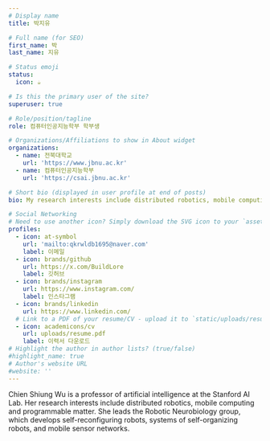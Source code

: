 ```yaml
---
# Display name
title: 박지유

# Full name (for SEO)
first_name: 박
last_name: 지유

# Status emoji
status:
  icon: ☕️

# Is this the primary user of the site?
superuser: true

# Role/position/tagline
role: 컴퓨터인공지능학부 학부생

# Organizations/Affiliations to show in About widget
organizations:
  - name: 전북대학교
    url: 'https://www.jbnu.ac.kr'
  - name: 컴퓨터인공지능학부
    url: 'https://csai.jbnu.ac.kr'

# Short bio (displayed in user profile at end of posts)
bio: My research interests include distributed robotics, mobile computing and programmable matter.

# Social Networking
# Need to use another icon? Simply download the SVG icon to your `assets/media/icons/` folder.
profiles:
  - icon: at-symbol
    url: 'mailto:qkrwldb1695@naver.com'
    label: 이메일
  - icon: brands/github
    url: https://x.com/BuildLore
    label: 깃허브
  - icon: brands/instagram
    url: https://www.instagram.com/
    label: 인스타그램
  - icon: brands/linkedin
    url: https://www.linkedin.com/
  # Link to a PDF of your resume/CV - upload it to `static/uploads/resume.pdf`
  - icon: academicons/cv
    url: uploads/resume.pdf
    label: 이력서 다운로드
# Highlight the author in author lists? (true/false)
#highlight_name: true
# Author's website URL
#website: ''
---
```


Chien Shiung Wu is a professor of artificial intelligence at the Stanford AI Lab. Her research interests include
distributed robotics, mobile computing and programmable matter. She leads the Robotic Neurobiology group, which develops
self-reconfiguring robots, systems of self-organizing robots, and mobile sensor networks.
